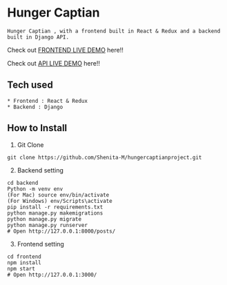 # Hunger Captian
```
Hunger Captian , with a frontend built in React & Redux and a backend built in Django API.
```
Check out [FRONTEND LIVE DEMO](https://frontend-hunger-captain.herokuapp.com/) here!!


Check out [API LIVE DEMO](https://backend-hunger-captain.herokuapp.com/) here!!
## Tech used
```
* Frontend : React & Redux
* Backend : Django
```
## How to Install
1. Git Clone
```
git clone https://github.com/Shenita-M/hungercaptianproject.git
```
2. Backend setting
```
cd backend
Python -m venv env
(For Mac) source env/bin/activate
(For Windows) env/Scripts\activate
pip install -r requirements.txt
python manage.py makemigrations
python manage.py migrate
python manage.py runserver
# Open http://127.0.0.1:8000/posts/
```
3. Frontend setting
```
cd frontend
npm install
npm start
# Open http://127.0.0.1:3000/
```
